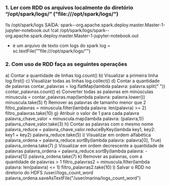 ### 1. Ler com RDD os arquivos localmente do diretório “/opt/spark/logs/” ("file:///opt/spark/logs/")
!ls /opt/spark/logs
SAÍDA: spark--org.apache.spark.deploy.master.Master-1-jupyter-notebook.out
!cat /opt/spark/logs/spark--org.apache.spark.deploy.master.Master-1-jupyter-notebook.out
- é um arquivo de texto com logs do spark
log = sc.textFile(""file:///opt/spark/logs/"")
### 2. Com uso de RDD faça as seguintes operações
a) Contar a quantidade de linhas
log.count()
b) Visualizar a primeira linha
log.first()
c) Visualizar todas as linhas
log.collect()
d) Contar a quantidade de palavras
contar_palavras = log.flatMap(lambda palavra: palavra.split(" "))
contar_palavras.count()
e) Converter todas as palavras em minúsculas
minuscula = contar_palavras.map(lambda palavra: palavra.lower())
minuscula.take(5)
f) Remover as palavras de tamanho menor que 2
filtro_palavras = minuscula.filter(lambda palavra: len(palavra) >= 2)
filtro_palavras.take(10)
g) Atribuir o valor de 1 para cada palavra
palavra_chave_valor = minuscula.map(lambda palavra: (palavra,1))
palavra_chave_valor.take(3)
h) Contar as palavras com o mesmo nome
palavra_reduce = palavra_chave_valor.reduceByKey(lambda key1, key2: key1 + key2)
palavra_reduce.take(5)
i) Visualizar em ordem alfabética
palavra_ordena = palavra_reduce.sortBy(lambda palavra: palavra[0], True)
palavra_ordena.take(7)
j) Visualizar em ordem decrescente a quantidade de palavras
palavra_ordena = palavra_reduce.sortBy(lambda palavra: -palavra[1])
palavra_ordena.take(7)
k) Remover as palavras, com a quantidade de palavras > 1
filtro_palavras2 = minuscula.filter(lambda palavra: len(palavra) <= 1)
filtro_palavras2.take(10)
l) Salvar o RDD no diretorio do HDFS /user/<seu-nome>/logs_count_word
palavra_ordena.saveAsTextFile("/user/marina/logs_count_word")
